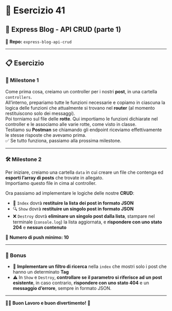 # 📘 Esercizio 41  
## 🚀 Express Blog - API CRUD (parte 1)  
📁 **Repo:** `express-blog-api-crud`

---

## 📋 Esercizio

### 🎯 Milestone 1  
Come prima cosa, creiamo un controller per i nostri **post**, in una cartella `controllers`.  
All’interno, prepariamo tutte le funzioni necessarie e copiamo in ciascuna la logica delle funzioni che attualmente si trovano nel **router** (al momento restituiscono solo dei messaggi).  
Poi torniamo sul file delle **rotte**. Qui importiamo le funzioni dichiarate nel controller e le associamo alle varie rotte, come visto in classe.  
Testiamo su **Postman** se chiamando gli endpoint riceviamo effettivamente le stesse risposte che avevamo prima.  
✅ Se tutto funziona, passiamo alla prossima milestone.

---

### 🛠️ Milestone 2  
Per iniziare, creiamo una cartella `data` in cui creare un file che contenga ed **esporti l’array di posts** che trovate in allegato.  
Importiamo questo file in cima al controller.  

Ora passiamo ad implementare le logiche delle nostre **CRUD**:
- 📄 `Index` dovrà **restituire la lista dei post in formato JSON**
- 🔍 `Show` dovrà **restituire un singolo post in formato JSON**
- ❌ `Destroy` dovrà **eliminare un singolo post dalla lista**, stampare nel terminale (`console.log`) la lista aggiornata, e **rispondere con uno stato 204** e **nessun contenuto**

📌 **Numero di push minimo: 10**

---

### 🎁 Bonus  
- 🔎 **Implementare un filtro di ricerca** nella `index` che mostri solo i post che hanno un determinato **Tag**  
- ⚠️ In `Show` e `Destroy`, **controllare se il parametro si riferisce ad un post esistente**, in caso contrario, **rispondere con uno stato 404** e un **messaggio d’errore**, sempre in formato JSON.

---

🧑‍💻 **Buon Lavoro e buon divertimento!** 🎉
